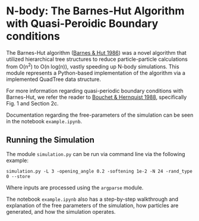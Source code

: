 # N-body: The Barnes-Hut Algorithm with Quasi-Peroidic Boundary conditions

The Barnes-Hut algorithm ([Barnes & Hut 1986](https://ui.adsabs.harvard.edu/abs/1986Natur.324..446B/abstract)) was a novel algorithm that utilized hierarchical tree structures to reduce particle-particle calculations from O(n$^2$) to O(n log(n)), vastly speeding up N-body simulations. This module represents a Python-based implementation of the algorithm via a implemented QuadTree data structure.

For more information regarding quasi-periodic boundary conditions with Barnes-Hut, we refer the reader to [Bouchet & Hernquist 1988](https://ui.adsabs.harvard.edu/abs/1988ApJS...68..521B), specifically Fig. 1 and Section 2c. 

Documentation regarding the free-parameters of the simulation can be seen in the notebook `example.ipynb`. 

## Running the Simulation 

The module `simulation.py` can be run via command line via the following example: 

```simulation.py -L 3 -opening_angle 0.2 -softening 1e-2 -N 24 -rand_type 0 --store```

Where inputs are processed using the `argparse` module. 

The notebook `example.ipynb` also has a step-by-step walkthrough and explanation of the free parameters of the simulation, how particles are generated, and how the simulation operates. 